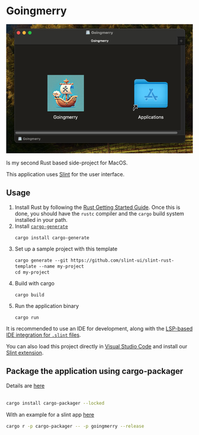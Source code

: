 # Goingmerry

![standalone MacOS dmg](static/screenshot.png)

Is my second Rust based side-project for MacOS.

This application uses [Slint](https://slint.rs) for the user interface.

## Usage

1. Install Rust by following the [Rust Getting Started Guide](https://www.rust-lang.org/learn/get-started).
   Once this is done, you should have the `rustc` compiler and the `cargo` build system installed in your path.
2. Install [`cargo-generate`](https://github.com/cargo-generate/cargo-generate)
   ```
   cargo install cargo-generate
   ```
3. Set up a sample project with this template
   ```
   cargo generate --git https://github.com/slint-ui/slint-rust-template --name my-project
   cd my-project
   ```
4. Build with cargo
   ```
   cargo build
   ```
5. Run the application binary
   ```
   cargo run
   ```

It is recommended to use an IDE for development, along with the [LSP-based IDE integration for `.slint` files](https://github.com/slint-ui/slint/blob/master/tools/lsp/README.md).

You can also load this project directly in [Visual Studio Code](https://code.visualstudio.com) and install our [Slint extension](https://marketplace.visualstudio.com/items?itemName=Slint.slint).

## Package the application using cargo-packager

Details are [here](https://github.com/crabnebula-dev/cargo-packager/blob/main/README.md)

```bash

cargo install cargo-packager --locked
```

With an example for a slint app [here](https://github.com/crabnebula-dev/cargo-packager/tree/main/examples/slint)

```bash
cargo r -p cargo-packager -- -p goingmerry --release
```
